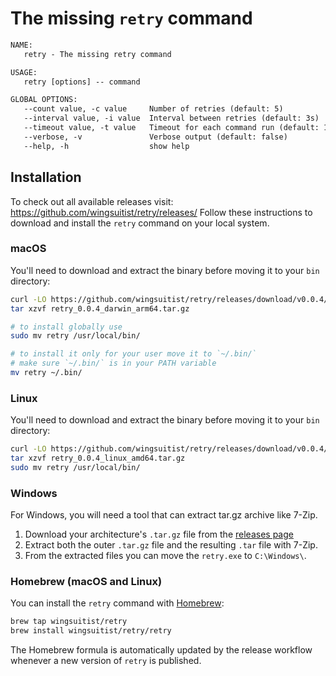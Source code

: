 # The missing `retry` command

```txt
NAME:
   retry - The missing retry command

USAGE:
   retry [options] -- command

GLOBAL OPTIONS:
   --count value, -c value     Number of retries (default: 5)
   --interval value, -i value  Interval between retries (default: 3s)
   --timeout value, -t value   Timeout for each command run (default: 1s)
   --verbose, -v               Verbose output (default: false)
   --help, -h                  show help
```

## Installation

To check out all available releases visit: https://github.com/wingsuitist/retry/releases/
Follow these instructions to download and install the `retry` command on your local system.

### macOS 

You'll need to download and extract the binary before moving it to your `bin` directory:

```sh
curl -LO https://github.com/wingsuitist/retry/releases/download/v0.0.4/retry_0.0.4_darwin_arm64.tar.gz
tar xzvf retry_0.0.4_darwin_arm64.tar.gz

# to install globally use
sudo mv retry /usr/local/bin/

# to install it only for your user move it to `~/.bin/`
# make sure `~/.bin/` is in your PATH variable
mv retry ~/.bin/
```

### Linux

You'll need to download and extract the binary before moving it to your `bin` directory:

```sh
curl -LO https://github.com/wingsuitist/retry/releases/download/v0.0.4/retry_0.0.4_linux_amd64.tar.gz
tar xzvf retry_0.0.4_linux_amd64.tar.gz
sudo mv retry /usr/local/bin/
```

### Windows

For Windows, you will need a tool that can extract tar.gz archive like 7-Zip. 

1. Download your architecture's `.tar.gz` file from the [releases page](https://github.com/wingsuitist/retry/releases)
2. Extract both the outer `.tar.gz` file and the resulting `.tar` file with 7-Zip.
3. From the extracted files you can move the `retry.exe` to `C:\Windows\`.

### Homebrew (macOS and Linux)

You can install the `retry` command with [Homebrew](https://brew.sh/):

```sh
brew tap wingsuitist/retry
brew install wingsuitist/retry/retry
```

The Homebrew formula is automatically updated by the release workflow whenever a
new version of `retry` is published.

